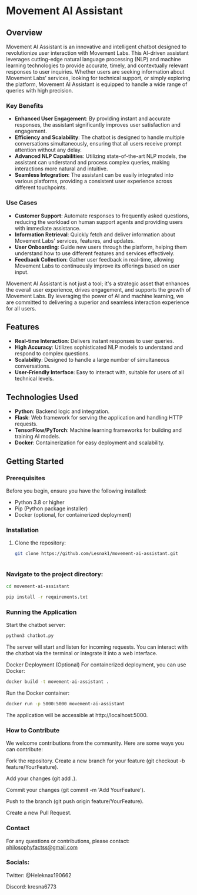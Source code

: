 # Movement AI Assistant

## Overview
Movement AI Assistant is an innovative and intelligent chatbot designed to revolutionize user interaction with Movement Labs. This AI-driven assistant leverages cutting-edge natural language processing (NLP) and machine learning technologies to provide accurate, timely, and contextually relevant responses to user inquiries. Whether users are seeking information about Movement Labs' services, looking for technical support, or simply exploring the platform, Movement AI Assistant is equipped to handle a wide range of queries with high precision.

### Key Benefits
- **Enhanced User Engagement**: By providing instant and accurate responses, the assistant significantly improves user satisfaction and engagement.
- **Efficiency and Scalability**: The chatbot is designed to handle multiple conversations simultaneously, ensuring that all users receive prompt attention without any delay.
- **Advanced NLP Capabilities**: Utilizing state-of-the-art NLP models, the assistant can understand and process complex queries, making interactions more natural and intuitive.
- **Seamless Integration**: The assistant can be easily integrated into various platforms, providing a consistent user experience across different touchpoints.

### Use Cases
- **Customer Support**: Automate responses to frequently asked questions, reducing the workload on human support agents and providing users with immediate assistance.
- **Information Retrieval**: Quickly fetch and deliver information about Movement Labs' services, features, and updates.
- **User Onboarding**: Guide new users through the platform, helping them understand how to use different features and services effectively.
- **Feedback Collection**: Gather user feedback in real-time, allowing Movement Labs to continuously improve its offerings based on user input.

Movement AI Assistant is not just a tool; it's a strategic asset that enhances the overall user experience, drives engagement, and supports the growth of Movement Labs. By leveraging the power of AI and machine learning, we are committed to delivering a superior and seamless interaction experience for all users.

## Features
- **Real-time Interaction**: Delivers instant responses to user queries.
- **High Accuracy**: Utilizes sophisticated NLP models to understand and respond to complex questions.
- **Scalability**: Designed to handle a large number of simultaneous conversations.
- **User-Friendly Interface**: Easy to interact with, suitable for users of all technical levels.

## Technologies Used
- **Python**: Backend logic and integration.
- **Flask**: Web framework for serving the application and handling HTTP requests.
- **TensorFlow/PyTorch**: Machine learning frameworks for building and training AI models.
- **Docker**: Containerization for easy deployment and scalability.

## Getting Started

### Prerequisites
Before you begin, ensure you have the following installed:
- Python 3.8 or higher
- Pip (Python package installer)
- Docker (optional, for containerized deployment)

### Installation
1. Clone the repository:
   ```bash
   git clone https://github.com/Lesnak1/movement-ai-assistant.git
  
### Navigate to the project directory:
````bash
cd movement-ai-assistant

pip install -r requirements.txt
````

### Running the Application
Start the chatbot server:
````bash
python3 chatbot.py
````

The server will start and listen for incoming requests. You can interact with the chatbot via the terminal or integrate it into a web interface.

Docker Deployment (Optional)
For containerized deployment, you can use Docker:
````bash
docker build -t movement-ai-assistant .
````

Run the Docker container:
````bash
docker run -p 5000:5000 movement-ai-assistant
````

The application will be accessible at http://localhost:5000.

### How to Contribute
We welcome contributions from the community. Here are some ways you can contribute:

Fork the repository.
Create a new branch for your feature (git checkout -b feature/YourFeature).

Add your changes (git add .).

Commit your changes (git commit -m 'Add YourFeature').

Push to the branch (git push origin feature/YourFeature).

Create a new Pull Request.

### Contact
For any questions or contributions, please contact:
philosophyfactss@gmail.com

### Socials:
Twitter: @Heleknax190662

Discord: kresna6773
